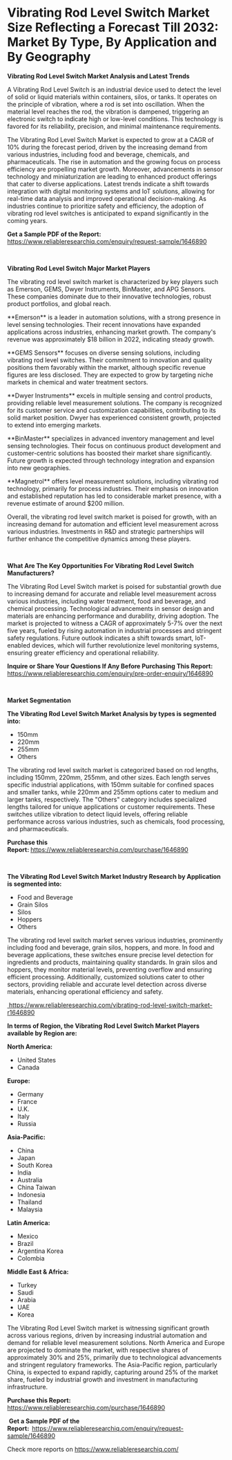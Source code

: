 <p><h1>Vibrating Rod Level Switch Market Size Reflecting a Forecast Till 2032: Market By Type, By Application and By Geography</h1></p><p><strong>Vibrating Rod Level Switch Market Analysis and Latest Trends</strong></p>
<p><p>A Vibrating Rod Level Switch is an industrial device used to detect the level of solid or liquid materials within containers, silos, or tanks. It operates on the principle of vibration, where a rod is set into oscillation. When the material level reaches the rod, the vibration is dampened, triggering an electronic switch to indicate high or low-level conditions. This technology is favored for its reliability, precision, and minimal maintenance requirements.</p><p>The Vibrating Rod Level Switch Market is expected to grow at a CAGR of 10% during the forecast period, driven by the increasing demand from various industries, including food and beverage, chemicals, and pharmaceuticals. The rise in automation and the growing focus on process efficiency are propelling market growth. Moreover, advancements in sensor technology and miniaturization are leading to enhanced product offerings that cater to diverse applications. Latest trends indicate a shift towards integration with digital monitoring systems and IoT solutions, allowing for real-time data analysis and improved operational decision-making. As industries continue to prioritize safety and efficiency, the adoption of vibrating rod level switches is anticipated to expand significantly in the coming years.</p></p>
<p><strong>Get a Sample PDF of the Report:&nbsp;</strong> <a href="https://www.reliableresearchiq.com/enquiry/request-sample/1646890?utm_campaign=1842&utm_medium=2&utm_source=Github&utm_content=ia&utm_term=12022025&utm_id=vibrating-rod-level-switch">https://www.reliableresearchiq.com/enquiry/request-sample/1646890</a></p>
<p>&nbsp;</p>
<p><strong>Vibrating Rod Level Switch Major Market Players</strong></p>
<p><p>The vibrating rod level switch market is characterized by key players such as Emerson, GEMS, Dwyer Instruments, BinMaster, and APG Sensors. These companies dominate due to their innovative technologies, robust product portfolios, and global reach.</p><p>**Emerson** is a leader in automation solutions, with a strong presence in level sensing technologies. Their recent innovations have expanded applications across industries, enhancing market growth. The company's revenue was approximately $18 billion in 2022, indicating steady growth.</p><p>**GEMS Sensors** focuses on diverse sensing solutions, including vibrating rod level switches. Their commitment to innovation and quality positions them favorably within the market, although specific revenue figures are less disclosed. They are expected to grow by targeting niche markets in chemical and water treatment sectors.</p><p>**Dwyer Instruments** excels in multiple sensing and control products, providing reliable level measurement solutions. The company is recognized for its customer service and customization capabilities, contributing to its solid market position. Dwyer has experienced consistent growth, projected to extend into emerging markets.</p><p>**BinMaster** specializes in advanced inventory management and level sensing technologies. Their focus on continuous product development and customer-centric solutions has boosted their market share significantly. Future growth is expected through technology integration and expansion into new geographies.</p><p>**Magnetrol** offers level measurement solutions, including vibrating rod technology, primarily for process industries. Their emphasis on innovation and established reputation has led to considerable market presence, with a revenue estimate of around $200 million.</p><p>Overall, the vibrating rod level switch market is poised for growth, with an increasing demand for automation and efficient level measurement across various industries. Investments in R&D and strategic partnerships will further enhance the competitive dynamics among these players.</p></p>
<p>&nbsp;</p>
<p><strong>What Are The Key Opportunities For Vibrating Rod Level Switch Manufacturers?</strong></p>
<p><p>The Vibrating Rod Level Switch market is poised for substantial growth due to increasing demand for accurate and reliable level measurement across various industries, including water treatment, food and beverage, and chemical processing. Technological advancements in sensor design and materials are enhancing performance and durability, driving adoption. The market is projected to witness a CAGR of approximately 5-7% over the next five years, fueled by rising automation in industrial processes and stringent safety regulations. Future outlook indicates a shift towards smart, IoT-enabled devices, which will further revolutionize level monitoring systems, ensuring greater efficiency and operational reliability.</p></p>
<p><strong>Inquire or Share Your Questions If Any Before Purchasing This Report:</strong> <a href="https://www.reliableresearchiq.com/enquiry/pre-order-enquiry/1646890?utm_campaign=1842&utm_medium=2&utm_source=Github&utm_content=ia&utm_term=12022025&utm_id=vibrating-rod-level-switch">https://www.reliableresearchiq.com/enquiry/pre-order-enquiry/1646890</a></p>
<p>&nbsp;</p>
<p><strong>Market Segmentation</strong></p>
<p><strong>The Vibrating Rod Level Switch Market Analysis by types is segmented into:</strong></p>
<p><ul><li>150mm</li><li>220mm</li><li>255mm</li><li>Others</li></ul></p>
<p><p>The vibrating rod level switch market is categorized based on rod lengths, including 150mm, 220mm, 255mm, and other sizes. Each length serves specific industrial applications, with 150mm suitable for confined spaces and smaller tanks, while 220mm and 255mm options cater to medium and larger tanks, respectively. The "Others" category includes specialized lengths tailored for unique applications or customer requirements. These switches utilize vibration to detect liquid levels, offering reliable performance across various industries, such as chemicals, food processing, and pharmaceuticals.</p></p>
<p><strong>Purchase this Report:&nbsp;</strong><a href="https://www.reliableresearchiq.com/purchase/1646890?utm_campaign=1842&utm_medium=2&utm_source=Github&utm_content=ia&utm_term=12022025&utm_id=vibrating-rod-level-switch">https://www.reliableresearchiq.com/purchase/1646890</a></p>
<p>&nbsp;</p>
<p><strong>The Vibrating Rod Level Switch Market Industry Research by Application is segmented into:</strong></p>
<p><ul><li>Food and Beverage</li><li>Grain Silos</li><li>Silos</li><li>Hoppers</li><li>Others</li></ul></p>
<p><p>The vibrating rod level switch market serves various industries, prominently including food and beverage, grain silos, hoppers, and more. In food and beverage applications, these switches ensure precise level detection for ingredients and products, maintaining quality standards. In grain silos and hoppers, they monitor material levels, preventing overflow and ensuring efficient processing. Additionally, customized solutions cater to other sectors, providing reliable and accurate level detection across diverse materials, enhancing operational efficiency and safety.</p></p>
<p><a href="https://www.reliableresearchiq.com/vibrating-rod-level-switch-market-r1646890?utm_campaign=1842&utm_medium=2&utm_source=Github&utm_content=ia&utm_term=12022025&utm_id=vibrating-rod-level-switch">&nbsp;https://www.reliableresearchiq.com/vibrating-rod-level-switch-market-r1646890</a></p>
<p><strong>In terms of Region, the Vibrating Rod Level Switch Market Players available by Region are:</strong></p>
<p>
    <p> <strong> North America: </strong>
        <ul>
            <li>United States</li>
            <li>Canada</li>
        </ul>
        </p> 
    <p> <strong> Europe: </strong>
        <ul>
            <li>Germany</li>
            <li>France</li>
            <li>U.K.</li>
            <li>Italy</li>
            <li>Russia</li>
        </ul>
        </p> 
    <p> <strong> Asia-Pacific: </strong>
        <ul>
            <li>China</li>
            <li>Japan</li>
            <li>South Korea</li>
            <li>India</li>
            <li>Australia</li>
            <li>China Taiwan</li>
            <li>Indonesia</li>
            <li>Thailand</li>
            <li>Malaysia</li>
        </ul>
        </p> 
    <p> <strong> Latin America: </strong>
        <ul>
            <li>Mexico</li>
            <li>Brazil</li>
            <li>Argentina Korea</li>
            <li>Colombia</li>
        </ul>
        </p> 
    <p> <strong> Middle East & Africa: </strong>
        <ul>
            <li>Turkey</li>
            <li>Saudi</li>
            <li>Arabia</li>
            <li>UAE</li>
            <li>Korea</li>
        </ul>
    </p>
    </p>
<p><p>The Vibrating Rod Level Switch market is witnessing significant growth across various regions, driven by increasing industrial automation and demand for reliable level measurement solutions. North America and Europe are projected to dominate the market, with respective shares of approximately 30% and 25%, primarily due to technological advancements and stringent regulatory frameworks. The Asia-Pacific region, particularly China, is expected to expand rapidly, capturing around 25% of the market share, fueled by industrial growth and investment in manufacturing infrastructure.</p></p>
<p><strong>Purchase this Report: </strong><a href="https://www.reliableresearchiq.com/purchase/1646890?utm_campaign=1842&utm_medium=2&utm_source=Github&utm_content=ia&utm_term=12022025&utm_id=vibrating-rod-level-switch">https://www.reliableresearchiq.com/purchase/1646890</a></p>
<p>&nbsp;<strong>Get a Sample PDF of the Report:&nbsp;&nbsp;</strong><a href="https://www.reliableresearchiq.com/enquiry/request-sample/1646890?utm_campaign=1842&utm_medium=2&utm_source=Github&utm_content=ia&utm_term=12022025&utm_id=vibrating-rod-level-switch">https://www.reliableresearchiq.com/enquiry/request-sample/1646890</a></p>
<p><strong></strong></p>
<p>Check more reports on <a href="https://www.reliableresearchiq.com/?utm_campaign=1842&utm_medium=2&utm_source=Github&utm_content=ia&utm_term=12022025&utm_id=vibrating-rod-level-switch">https://www.reliableresearchiq.com/</a></p>